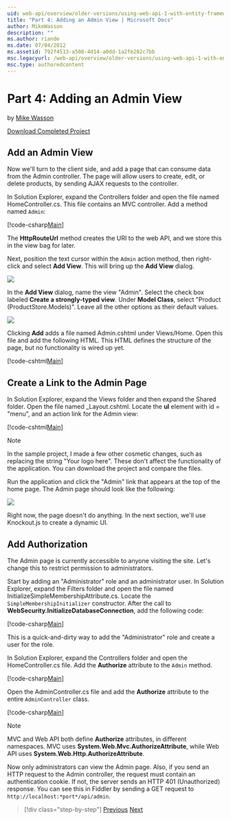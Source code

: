 ```yaml
---
uid: web-api/overview/older-versions/using-web-api-1-with-entity-framework-5/using-web-api-with-entity-framework-part-4
title: "Part 4: Adding an Admin View | Microsoft Docs"
author: MikeWasson
description: ""
ms.author: riande
ms.date: 07/04/2012
ms.assetid: 792f4513-a508-4d14-a0dd-1a2fe282c7bb
msc.legacyurl: /web-api/overview/older-versions/using-web-api-1-with-entity-framework-5/using-web-api-with-entity-framework-part-4
msc.type: authoredcontent
---
```

# Part 4: Adding an Admin View

by [Mike Wasson](https://github.com/MikeWasson)

[Download Completed Project](http://code.msdn.microsoft.com/ASP-NET-Web-API-with-afa30545)

## Add an Admin View

Now we'll turn to the client side, and add a page that can consume data from the Admin controller. The page will allow users to create, edit, or delete products, by sending AJAX requests to the controller.

In Solution Explorer, expand the Controllers folder and open the file named HomeController.cs. This file contains an MVC controller. Add a method named `Admin`:

[!code-csharp[Main](using-web-api-with-entity-framework-part-4/samples/sample1.cs)]

The **HttpRouteUrl** method creates the URI to the web API, and we store this in the view bag for later.

Next, position the text cursor within the `Admin` action method, then right-click and select **Add View**. This will bring up the **Add View** dialog.

![](using-web-api-with-entity-framework-part-4/_static/image1.png)

In the **Add View** dialog, name the view "Admin". Select the check box labeled **Create a strongly-typed view**. Under **Model Class**, select "Product (ProductStore.Models)". Leave all the other options as their default values.

![](using-web-api-with-entity-framework-part-4/_static/image2.png)

Clicking **Add** adds a file named Admin.cshtml under Views/Home. Open this file and add the following HTML. This HTML defines the structure of the page, but no functionality is wired up yet.

[!code-cshtml[Main](using-web-api-with-entity-framework-part-4/samples/sample2.cshtml)]

## Create a Link to the Admin Page

In Solution Explorer, expand the Views folder and then expand the Shared folder. Open the file named \_Layout.cshtml. Locate the **ul** element with id = "menu", and an action link for the Admin view:

[!code-cshtml[Main](using-web-api-with-entity-framework-part-4/samples/sample3.cshtml)]

> [!NOTE]
> In the sample project, I made a few other cosmetic changes, such as replacing the string "Your logo here". These don't affect the functionality of the application. You can download the project and compare the files.

Run the application and click the "Admin" link that appears at the top of the home page. The Admin page should look like the following:

![](using-web-api-with-entity-framework-part-4/_static/image3.png)

Right now, the page doesn't do anything. In the next section, we'll use Knockout.js to create a dynamic UI.

## Add Authorization

The Admin page is currently accessible to anyone visiting the site. Let's change this to restrict permission to administrators.

Start by adding an "Administrator" role and an administrator user. In Solution Explorer, expand the Filters folder and open the file named InitializeSimpleMembershipAttribute.cs. Locate the `SimpleMembershipInitializer` constructor. After the call to **WebSecurity.InitializeDatabaseConnection**, add the following code:

[!code-csharp[Main](using-web-api-with-entity-framework-part-4/samples/sample4.cs)]

This is a quick-and-dirty way to add the "Administrator" role and create a user for the role.

In Solution Explorer, expand the Controllers folder and open the HomeController.cs file. Add the **Authorize** attribute to the `Admin` method.

[!code-csharp[Main](using-web-api-with-entity-framework-part-4/samples/sample5.cs)]

Open the AdminController.cs file and add the **Authorize** attribute to the entire `AdminController` class.

[!code-csharp[Main](using-web-api-with-entity-framework-part-4/samples/sample6.cs)]

> [!NOTE]
> MVC and Web API both define **Authorize** attributes, in different namespaces. MVC uses **System.Web.Mvc.AuthorizeAttribute**, while Web API uses **System.Web.Http.AuthorizeAttribute**.

Now only administrators can view the Admin page. Also, if you send an HTTP request to the Admin controller, the request must contain an authentication cookie. If not, the server sends an HTTP 401 (Unauthorized) response. You can see this in Fiddler by sending a GET request to `http://localhost:*port*/api/admin`.

> [!div class="step-by-step"]
> [Previous](using-web-api-with-entity-framework-part-3.md)
> [Next](using-web-api-with-entity-framework-part-5.md)
